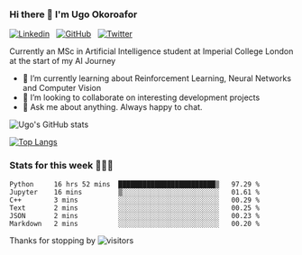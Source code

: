 ### Hi there 👋 I'm Ugo Okoroafor
[![Linkedin](https://img.shields.io/badge/linkedin-%230077B5.svg?style=for-the-badge&logo=linkedin&logoColor=white)](https://www.linkedin.com/in/ugo-okoroafor-49709878/) &nbsp;
[![GitHub](https://img.shields.io/badge/github-%23121011.svg?style=for-the-badge&logo=github&logoColor=white)](https://github.com/Uokoroafor/uokoroafor) &nbsp;
[![Twitter](https://img.shields.io/badge/Twitter-1DA1F2?style=for-the-badge&logo=twitter&logoColor=white)](https://twitter.com/ArtificialUgo)&nbsp;

Currently an MSc in Artificial Intelligence student at Imperial College London at the start of my AI Journey

- 🌱 I’m currently learning about Reinforcement Learning, Neural Networks and Computer Vision
- 👯 I’m looking to collaborate on interesting development projects
- 💬 Ask me about anything. Always happy to chat.


![Ugo's GitHub stats](https://github-readme-stats.vercel.app/api?username=uokoroafor&show_icons=true&theme=transparent&hide=stars,issues)

[![Top Langs](https://github-readme-stats.vercel.app/api/top-langs/?username=uokoroafor&layout=compact&theme=transparent)](https://github.com/uokoroafor/)



### Stats for this week 👨🏾‍💻
<!--START_SECTION:waka-->

```text
Python     16 hrs 52 mins  ████████████████████████▒   97.29 %
Jupyter    16 mins         ▒░░░░░░░░░░░░░░░░░░░░░░░░   01.61 %
C++        3 mins          ░░░░░░░░░░░░░░░░░░░░░░░░░   00.29 %
Text       2 mins          ░░░░░░░░░░░░░░░░░░░░░░░░░   00.25 %
JSON       2 mins          ░░░░░░░░░░░░░░░░░░░░░░░░░   00.23 %
Markdown   2 mins          ░░░░░░░░░░░░░░░░░░░░░░░░░   00.20 %
```

<!--END_SECTION:waka-->
Thanks for stopping by ![visitors](https://visitor-badge.glitch.me/badge?page_id=${uokoroafor}.${uokoroafor})

<!--
**Uokoroafor/Uokoroafor** is a ✨ _special_ ✨ repository because its `README.md` (this file) appears on your GitHub profile.

Here are some ideas to get you started:

- 🔭 I’m currently working on ...
- 🌱 I’m currently learning ...
- 👯 I’m looking to collaborate on ...
- 🤔 I’m looking for help with ...
- 💬 Ask me about ...
- 📫 How to reach me: ...
- 😄 Pronouns: ...
- ⚡ Fun fact: ...
[![Ugo's's wakatime stats](https://github-readme-stats.vercel.app/api/wakatime?username=willianrod)](https://github.com/anuraghazra/github-readme-stats)
hide=stars,commits,prs,issues,contribs
-->


